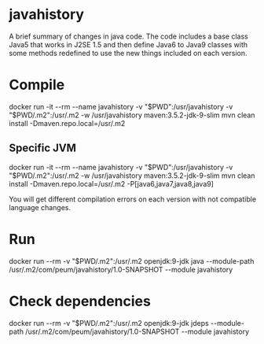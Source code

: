 # javahistory

A brief summary of changes in java code.
The code includes a base class Java5 that works in J2SE 1.5 and then define Java6 to Java9 classes with some methods redefined to use the new things included on each version.

# Compile

docker run -it --rm --name javahistory -v "$PWD":/usr/javahistory -v "$PWD/.m2":/usr/.m2 -w /usr/javahistory maven:3.5.2-jdk-9-slim mvn clean install -Dmaven.repo.local=/usr/.m2

## Specific JVM

docker run -it --rm --name javahistory -v "$PWD":/usr/javahistory -v "$PWD/.m2":/usr/.m2 -w /usr/javahistory maven:3.5.2-jdk-9-slim mvn clean install -Dmaven.repo.local=/usr/.m2 -P[java6,java7,java8,java9]

You will get different compilation errors on each version with not compatible language changes.

# Run

docker run --rm -v "$PWD/.m2":/usr/.m2 openjdk:9-jdk java --module-path /usr/.m2/com/peum/javahistory/1.0-SNAPSHOT --module javahistory

# Check dependencies

docker run --rm -v "$PWD/.m2":/usr/.m2 openjdk:9-jdk jdeps --module-path /usr/.m2/com/peum/javahistory/1.0-SNAPSHOT --module javahistory
